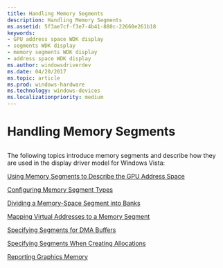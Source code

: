 ```yaml
---
title: Handling Memory Segments
description: Handling Memory Segments
ms.assetid: 5f3ae7cf-f3e7-4b41-880c-22660e261b18
keywords:
- GPU address space WDK display
- segments WDK display
- memory segments WDK display
- address space WDK display
ms.author: windowsdriverdev
ms.date: 04/20/2017
ms.topic: article
ms.prod: windows-hardware
ms.technology: windows-devices
ms.localizationpriority: medium
---
```


# Handling Memory Segments


## <span id="ddk_handling_memory_segments_gg"></span><span id="DDK_HANDLING_MEMORY_SEGMENTS_GG"></span>


The following topics introduce memory segments and describe how they are used in the display driver model for Windows Vista:

[Using Memory Segments to Describe the GPU Address Space](using-memory-segments-to-describe-the-gpu-address-space.md)

[Configuring Memory Segment Types](configuring-memory-segment-types.md)

[Dividing a Memory-Space Segment into Banks](dividing-a-memory-space-segment-into-banks.md)

[Mapping Virtual Addresses to a Memory Segment](mapping-virtual-addresses-to-a-memory-segment.md)

[Specifying Segments for DMA Buffers](specifying-segments-for-dma-buffers.md)

[Specifying Segments When Creating Allocations](specifying-segments-when-creating-allocations.md)

[Reporting Graphics Memory](reporting-graphics-memory.md)

 

 






